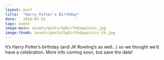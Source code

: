 ```yaml
---
layout: post
title:  "Harry Potter's Birthday"
date:   2016-07-31
tags: event
image-main: assets/posts/hpbirthdaypicnic.jpg
image-thumb: assets/posts/hpbirthdaypicnic-th.jpg
---
```


It’s Harry Potter’s birthday (and JK Rowling’s as well…) so we thought we’d have a celebration. More info coming soon, but save the date!
